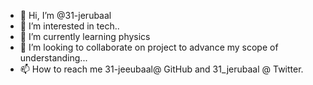 - 👋 Hi, I’m @31-jerubaal
- 👀 I’m interested in tech..
- 🌱 I’m currently learning physics
- 💞️ I’m looking to collaborate on project to advance my scope of understanding...
- 📫 How to reach me 31-jeeubaal@ GitHub and 31_jerubaal @ Twitter.

<!---
31-jerubaal/31-jerubaal is a ✨ special ✨ repository because its `README.md` (this file) appears on your GitHub profile.
You can click the Preview link to take a look at your changes.
--->
